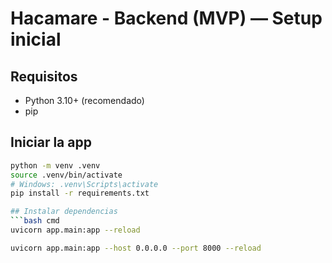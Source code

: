 # Hacamare - Backend (MVP) — Setup inicial

## Requisitos
- Python 3.10+ (recomendado)
- pip

## Iniciar la app
```bash
python -m venv .venv
source .venv/bin/activate   
# Windows: .venv\Scripts\activate
pip install -r requirements.txt

## Instalar dependencias
```bash cmd
uvicorn app.main:app --reload

uvicorn app.main:app --host 0.0.0.0 --port 8000 --reload
